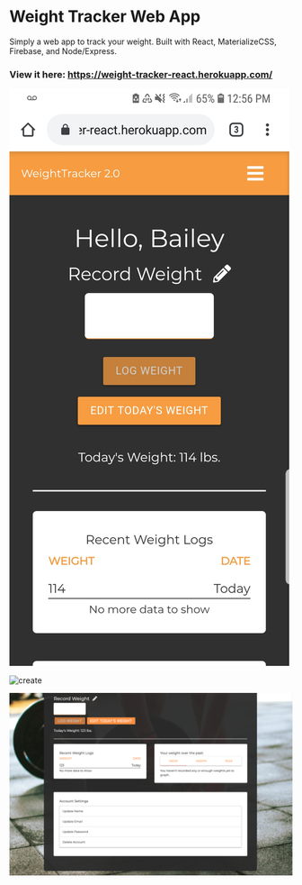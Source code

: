 # Weight Tracker Web App

Simply a web app to track your weight. Built with React, MaterializeCSS, Firebase, and Node/Express. 

### View it here: https://weight-tracker-react.herokuapp.com/

![mobile](mobile.jpg)

![create](create.png)

![dashboard](dashboard.png)

